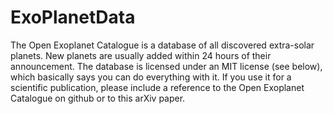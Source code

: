 # ExoPlanetData
The Open Exoplanet Catalogue is a database of all discovered extra-solar planets. New planets are usually added within 24 hours of their announcement.  The database is licensed under an MIT license (see below), which basically says you can do everything with it. If you use it for a scientific publication, please include a reference to the Open Exoplanet Catalogue on github or to this arXiv paper.
